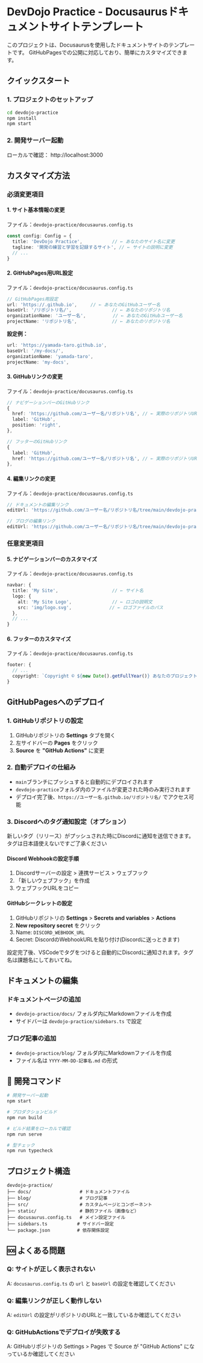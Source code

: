 # DevDojo Practice - Docusaurusドキュメントサイトテンプレート

このプロジェクトは、Docusaurusを使用したドキュメントサイトのテンプレートです。
GitHubPagesでの公開に対応しており、簡単にカスタマイズできます。

## クイックスタート

### 1. プロジェクトのセットアップ
```bash
cd devdojo-practice
npm install
npm start
```

### 2. 開発サーバー起動
ローカルで確認： http://localhost:3000

## カスタマイズ方法

### 必須変更項目

#### 1. サイト基本情報の変更
ファイル：`devdojo-practice/docusaurus.config.ts`

```typescript
const config: Config = {
  title: 'DevDojo Practice',           // ← あなたのサイト名に変更
  tagline: '開発の練習と学習を記録するサイト', // ← サイトの説明に変更
  // ...
}
```

#### 2. GitHubPages用URL設定
ファイル：`devdojo-practice/docusaurus.config.ts`

```typescript
// GitHubPages用設定
url: 'https://.github.io',     // ← あなたのGitHubユーザー名
baseUrl: '/リポジトリ名/',               // ← あなたのリポジトリ名
organizationName: 'ユーザー名',          // ← あなたのGitHubユーザー名
projectName: 'リポジトリ名',             // ← あなたのリポジトリ名
```

**設定例：**
```typescript
url: 'https://yamada-taro.github.io',
baseUrl: '/my-docs/',
organizationName: 'yamada-taro',
projectName: 'my-docs',
```

#### 3. GitHubリンクの変更
ファイル：`devdojo-practice/docusaurus.config.ts`

```typescript
// ナビゲーションバーのGitHubリンク
{
  href: 'https://github.com/ユーザー名/リポジトリ名', // ← 実際のリポジトリURL
  label: 'GitHub',
  position: 'right',
},

// フッターのGitHubリンク
{
  label: 'GitHub',
  href: 'https://github.com/ユーザー名/リポジトリ名', // ← 実際のリポジトリURL
},
```

#### 4. 編集リンクの変更
ファイル：`devdojo-practice/docusaurus.config.ts`

```typescript
// ドキュメントの編集リンク
editUrl: 'https://github.com/ユーザー名/リポジトリ名/tree/main/devdojo-practice/',

// ブログの編集リンク
editUrl: 'https://github.com/ユーザー名/リポジトリ名/tree/main/devdojo-practice/',
```

### 任意変更項目

#### 5. ナビゲーションバーのカスタマイズ
ファイル：`devdojo-practice/docusaurus.config.ts`

```typescript
navbar: {
  title: 'My Site',                    // ← サイト名
  logo: {
    alt: 'My Site Logo',               // ← ロゴの説明文
    src: 'img/logo.svg',              // ← ロゴファイルのパス
  },
  // ...
}
```

#### 6. フッターのカスタマイズ
ファイル：`devdojo-practice/docusaurus.config.ts`

```typescript
footer: {
  // ...
  copyright: `Copyright © ${new Date().getFullYear()} あなたのプロジェクト名. Built with Docusaurus.`,
}
```

## GitHubPagesへのデプロイ

### 1. GitHubリポジトリの設定
1. GitHubリポジトリの **Settings** タブを開く
2. 左サイドバーの **Pages** をクリック
3. **Source** を **"GitHub Actions"** に変更

### 2. 自動デプロイの仕組み
- `main`ブランチにプッシュすると自動的にデプロイされます
- `devdojo-practice`フォルダ内のファイルが変更された時のみ実行されます
- デプロイ完了後、`https://ユーザー名.github.io/リポジトリ名/` でアクセス可能

### 3. Discordへのタグ通知設定（オプション）
新しいタグ（リリース）がプッシュされた時にDiscordに通知を送信できます。
タグは日本語使えないですご了承ください

#### Discord Webhookの設定手順
1. Discordサーバーの設定 > 連携サービス > ウェブフック
2. 「新しいウェブフック」を作成
3. ウェブフックURLをコピー

#### GitHubシークレットの設定
1. GitHubリポジトリの **Settings** > **Secrets and variables** > **Actions**
2. **New repository secret** をクリック
3. Name: `DISCORD_WEBHOOK_URL`
4. Secret: DiscordのWebhookURLを貼り付け(Discordに送っときます)

設定完了後、VSCodeでタグをつけると自動的にDiscordに通知されます。タグ名は課題名にしておいてね。

## ドキュメントの編集

### ドキュメントページの追加
- `devdojo-practice/docs/` フォルダ内にMarkdownファイルを作成
- サイドバーは `devdojo-practice/sidebars.ts` で設定

### ブログ記事の追加
- `devdojo-practice/blog/` フォルダ内にMarkdownファイルを作成
- ファイル名は `YYYY-MM-DD-記事名.md` の形式

## 🔧 開発コマンド

```bash
# 開発サーバー起動
npm start

# プロダクションビルド
npm run build

# ビルド結果をローカルで確認
npm run serve

# 型チェック
npm run typecheck
```

## プロジェクト構造

```
devdojo-practice/
├── docs/                  # ドキュメントファイル
├── blog/                  # ブログ記事
├── src/                   # カスタムページとコンポーネント
├── static/                # 静的ファイル（画像など）
├── docusaurus.config.ts   # メイン設定ファイル
├── sidebars.ts           # サイドバー設定
└── package.json          # 依存関係設定
```

## 🆘 よくある問題

### Q: サイトが正しく表示されない
A: `docusaurus.config.ts` の `url` と `baseUrl` の設定を確認してください

### Q: 編集リンクが正しく動作しない
A: `editUrl` の設定がリポジトリのURLと一致しているか確認してください

### Q: GitHubActionsでデプロイが失敗する
A: GitHubリポジトリの Settings > Pages で Source が "GitHub Actions" になっているか確認してください
